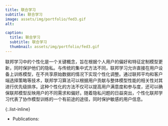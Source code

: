 ```yaml
---
title: 联合学习
subtitle: 联合学习
image: assets/img/portfolio/fed3.gif
alt: 

caption:
  title: 联合学习
  subtitle: 联合学习
  thumbnail: assets/img/portfolio/fed3.gif
---
```

  联邦学习中的个性化是一个关键概念，旨在根据个人用户的偏好和特征定制模型更新，同时保护他们的隐私。与传统的集中式方法不同，联邦学习允许直接在用户设备上训练模型，在不共享原始数据的情况下实现个性化调整。通过联邦平均和客户端选择策略等技术，联邦学习算法可以根据用户贡献与整体模型性能的相关性对其进行优先级排序。这种个性化的方法不仅可以提高用户满意度和参与度，还可以确保联邦模型反映用户的不同需求和偏好。随着隐私问题的日益突出，个性化联邦学习代表了协作模型训练的一个有前途的途径，同时保护敏感的用户信息。

{:.list-inline}
- Publications: 

